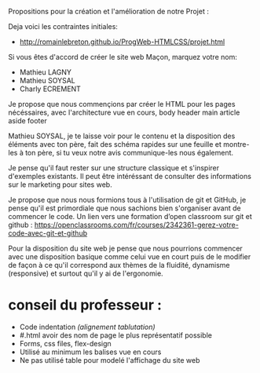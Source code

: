 Propositions pour la création et l'amélioration de notre Projet :

Deja voici les contraintes initiales:
- http://romainlebreton.github.io/ProgWeb-HTMLCSS/projet.html

Si vous êtes d'accord de créer le site web Maçon, marquez votre nom:
- Mathieu LAGNY
- Mathieu SOYSAL
- Charly ECREMENT

Je propose que nous commençions par créer le HTML pour les pages nécéssaires, avec l'architecture vue en cours,
body
  header
  main
    article
    aside
  footer

Mathieu SOYSAL, je te laisse voir pour le contenu et la disposition des éléments avec ton père, fait des schéma rapides sur une feuille et montre-les à ton père, si tu veux notre avis communique-les nous également.

Je pense qu'il faut rester sur une structure classique et s'inspirer d'exemples existants. Il peut être intéréssant de consulter des informations sur le marketing pour sites web.

Je propose que nous nous formions tous à l'utilisation de git et GitHub, je pense qu'il est primordiale que nous sachions bien s'organiser avant de commencer le code.
Un lien vers une formation d’open classroom sur git et github : https://openclassrooms.com/fr/courses/2342361-gerez-votre-code-avec-git-et-github

Pour la disposition du site web je pense que nous pourrions commencer avec une disposition basique comme celui vue en court puis de le modifier de façon à ce qu'il correspond aux thèmes de la fluidité, dynamisme (responsive) et surtout qu'il y ai de l'ergonomie.

 # conseil du professeur :
 - Code indentation *(alignement tablutation)*
 - #.html avoir des nom de page le plus représentatif possible
 - Forms, css files, flex-design
 - Utilisé au minimum les balises vue en cours
 - Ne pas utilisé table pour modelé l'affichage du site web
